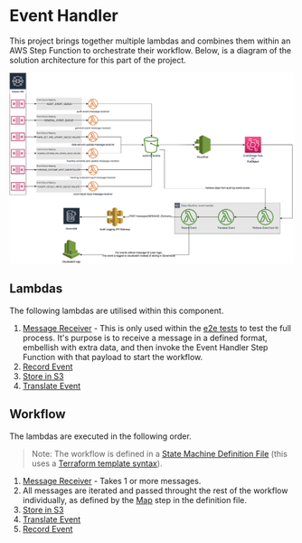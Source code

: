 # Event Handler

This project brings together multiple lambdas and combines them within an AWS Step Function to orchestrate their workflow. Below, is a diagram of the solution architecture for this part of the project.

![Bichard7 Audit Logging - Event Handler](docs/infrastructure.png?raw=true "Infrastructure")

## Lambdas

The following lambdas are utilised within this component.

1. [Message Receiver](../lambdas/message-receiver/) - This is only used within the [e2e tests](e2e.test.ts) to test the full process. It's purpose is to receive a message in a defined format, embellish with extra data, and then invoke the Event Handler Step Function with that payload to start the workflow.
1. [Record Event](../lambdas/record-event/)
1. [Store in S3](../lambdas/store-in-s3/)
1. [Translate Event](../lambdas/translate-event/)

## Workflow

The lambdas are executed in the following order.

> Note: The workflow is defined in a [State Machine Definition File](scripts/state-machine.json.tpl) (this uses a [Terraform template syntax](https://www.terraform.io/docs/language/expressions/strings.html#interpolation)).

1. [Message Receiver](../lambdas/message-receiver/) - Takes 1 or more messages.
1. All messages are iterated and passed throught the rest of the workflow individually, as defined by the [Map](https://docs.aws.amazon.com/step-functions/latest/dg/amazon-states-language-map-state.html) step in the definition file.
1. [Store in S3](../lambdas/store-in-s3/)
1. [Translate Event](../lambdas/translate-event/)
1. [Record Event](../lambdas/record-event/)

